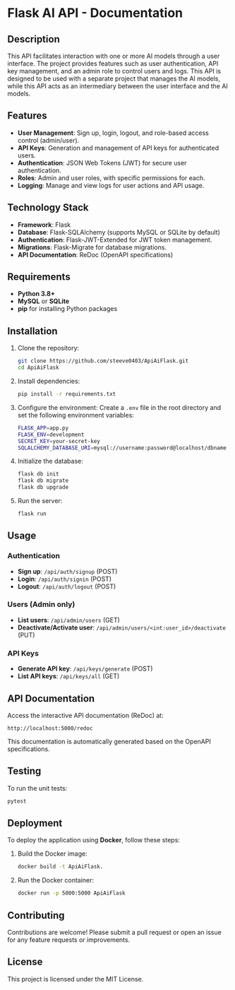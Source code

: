 
# Flask AI API - Documentation

## Description
This API facilitates interaction with one or more AI models through a user interface. The project provides features such as user authentication, 
API key management, and an admin role to control users and logs. This API is designed to be used with a separate project that manages the AI models, 
while this API acts as an intermediary between the user interface and the AI models.

## Features

- **User Management**: Sign up, login, logout, and role-based access control (admin/user).
- **API Keys**: Generation and management of API keys for authenticated users.
- **Authentication**: JSON Web Tokens (JWT) for secure user authentication.
- **Roles**: Admin and user roles, with specific permissions for each.
- **Logging**: Manage and view logs for user actions and API usage.

## Technology Stack

- **Framework**: Flask
- **Database**: Flask-SQLAlchemy (supports MySQL or SQLite by default)
- **Authentication**: Flask-JWT-Extended for JWT token management.
- **Migrations**: Flask-Migrate for database migrations.
- **API Documentation**: ReDoc (OpenAPI specifications)

## Requirements

- **Python 3.8+**
- **MySQL** or **SQLite**
- **pip** for installing Python packages

## Installation

1. Clone the repository:
   ```bash
   git clone https://github.com/steeve0403/ApiAiFlask.git
   cd ApiAiFlask
   ```

2. Install dependencies:
   ```bash
   pip install -r requirements.txt
   ```

3. Configure the environment:
   Create a `.env` file in the root directory and set the following environment variables:
   ```bash
   FLASK_APP=app.py
   FLASK_ENV=development
   SECRET_KEY=your-secret-key
   SQLALCHEMY_DATABASE_URI=mysql://username:password@localhost/dbname
   ```

4. Initialize the database:
   ```bash
   flask db init
   flask db migrate
   flask db upgrade
   ```

5. Run the server:
   ```bash
   flask run
   ```

## Usage

### Authentication
- **Sign up**: `/api/auth/signup` (POST)
- **Login**: `/api/auth/signin` (POST)
- **Logout**: `/api/auth/logout` (POST)

### Users (Admin only)
- **List users**: `/api/admin/users` (GET)
- **Deactivate/Activate user**: `/api/admin/users/<int:user_id>/deactivate` (PUT)

### API Keys
- **Generate API key**: `/api/keys/generate` (POST)
- **List API keys**: `/api/keys/all` (GET)

## API Documentation

Access the interactive API documentation (ReDoc) at:
```
http://localhost:5000/redoc
```
This documentation is automatically generated based on the OpenAPI specifications.

## Testing

To run the unit tests:
```bash
pytest
```

## Deployment

To deploy the application using **Docker**, follow these steps:

1. Build the Docker image:
   ```bash
   docker build -t ApiAiFlask.
   ```

2. Run the Docker container:
   ```bash
   docker run -p 5000:5000 ApiAiFlask
   ```

## Contributing

Contributions are welcome! Please submit a pull request or open an issue for any feature requests or improvements.

## License

This project is licensed under the MIT License.
